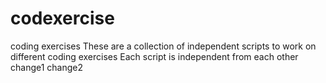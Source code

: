 # codexercise
coding exercises
These are a collection of independent scripts to work on different coding exercises
Each script is independent from each other
change1
change2
